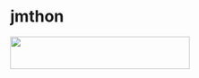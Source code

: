 # jmthon

<p align="left"><a href="https://heroku.com/deploy?template=https://github.com/mgoproo/music"> <img src="https://img.shields.io/badge/Deploy%20To%20Heroku-purple?style=for-the-badge&logo=heroku" width="320" height="58.45"/></a></p>
